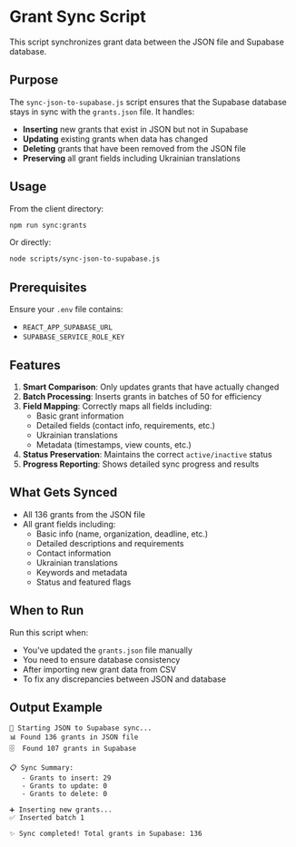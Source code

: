 # Grant Sync Script

This script synchronizes grant data between the JSON file and Supabase database.

## Purpose

The `sync-json-to-supabase.js` script ensures that the Supabase database stays in sync with the `grants.json` file. It handles:

- **Inserting** new grants that exist in JSON but not in Supabase
- **Updating** existing grants when data has changed
- **Deleting** grants that have been removed from the JSON file
- **Preserving** all grant fields including Ukrainian translations

## Usage

From the client directory:

```bash
npm run sync:grants
```

Or directly:

```bash
node scripts/sync-json-to-supabase.js
```

## Prerequisites

Ensure your `.env` file contains:
- `REACT_APP_SUPABASE_URL`
- `SUPABASE_SERVICE_ROLE_KEY`

## Features

1. **Smart Comparison**: Only updates grants that have actually changed
2. **Batch Processing**: Inserts grants in batches of 50 for efficiency
3. **Field Mapping**: Correctly maps all fields including:
   - Basic grant information
   - Detailed fields (contact info, requirements, etc.)
   - Ukrainian translations
   - Metadata (timestamps, view counts, etc.)
4. **Status Preservation**: Maintains the correct `active/inactive` status
5. **Progress Reporting**: Shows detailed sync progress and results

## What Gets Synced

- All 136 grants from the JSON file
- All grant fields including:
  - Basic info (name, organization, deadline, etc.)
  - Detailed descriptions and requirements
  - Contact information
  - Ukrainian translations
  - Keywords and metadata
  - Status and featured flags

## When to Run

Run this script when:
- You've updated the `grants.json` file manually
- You need to ensure database consistency
- After importing new grant data from CSV
- To fix any discrepancies between JSON and database

## Output Example

```
🔄 Starting JSON to Supabase sync...
📊 Found 136 grants in JSON file
🗄️  Found 107 grants in Supabase

📋 Sync Summary:
   - Grants to insert: 29
   - Grants to update: 0
   - Grants to delete: 0

➕ Inserting new grants...
✅ Inserted batch 1

✨ Sync completed! Total grants in Supabase: 136
```